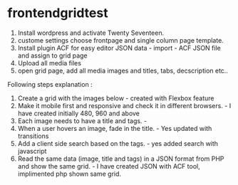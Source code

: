 # frontendgridtest

1) Install wordpress and activate Twenty Seventeen.
2) custome settings choose frontpage and single column page template.
3) Install plugin ACF for easy editor JSON data - import - ACF JSON file and assign to grid page
4) Upload all media files
5) open grid page, add all media images and titles, tabs, decscription etc.. 


Following steps explanation : 
1) Create a grid with the images below - created with Flexbox feature 
2) Make it mobile first and responsive and check it in different browsers. - I have created initially 480, 960 and above 
3) Each image needs to have a title and tags. - 
4) When a user hovers an image, fade in the title. - Yes updated with transitions
5) Add a client side search based on the tags. - yes added search with javascript
6) Read the same data (image, title and tags) in a JSON format from PHP and show the same grid. - I have created JSON with ACF tool, implimented php shown same grid.
